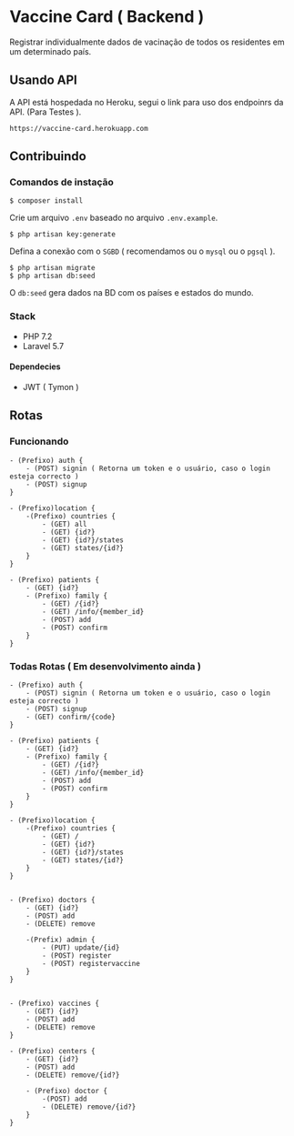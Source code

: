 # Vaccine Card ( Backend )
Registrar individualmente dados de vacinação de todos os residentes em um determinado país.

## Usando API
A API está hospedada no Heroku, segui o link para uso dos endpoinrs da API. (Para Testes ).

	https://vaccine-card.herokuapp.com
	
## Contribuindo
### Comandos de instação

	$ composer install

Crie um arquivo `.env` baseado no arquivo `.env.example`.
	
	$ php artisan key:generate

Defina a conexão com o `SGBD` ( recomendamos ou o `mysql` ou o `pgsql` ).

	$ php artisan migrate
	$ php artisan db:seed
	
O `db:seed` gera dados na BD com os países e estados do mundo.
	
### Stack
 - PHP 7.2
 - Laravel 5.7
 
#### Dependecies
- JWT ( Tymon )

## Rotas

### Funcionando
```
- (Prefixo) auth {
	- (POST) signin ( Retorna um token e o usuário, caso o login esteja correcto )
	- (POST) signup
}

- (Prefixo)location {
    -(Prefixo) countries {
        - (GET) all
        - (GET) {id?}
        - (GET) {id?}/states
        - (GET) states/{id?}
    }
}

- (Prefixo) patients {
	- (GET) {id?}
	- (Prefixo) family {
		- (GET) /{id?}
        - (GET) /info/{member_id}
		- (POST) add
		- (POST) confirm
	}
}

```

### Todas Rotas ( Em desenvolvimento ainda )

```
- (Prefixo) auth {
	- (POST) signin ( Retorna um token e o usuário, caso o login esteja correcto )
	- (POST) signup
	- (GET) confirm/{code}
}

- (Prefixo) patients {
	- (GET) {id?}
	- (Prefixo) family {
		- (GET) /{id?}
        - (GET) /info/{member_id}
		- (POST) add
		- (POST) confirm
	}
}

- (Prefixo)location {
    -(Prefixo) countries {
        - (GET) /
        - (GET) {id?}
        - (GET) {id?}/states
        - (GET) states/{id?}
    }
}


- (Prefixo) doctors {
    - (GET) {id?}
    - (POST) add
    - (DELETE) remove

    -(Prefix) admin {
        - (PUT) update/{id}
		- (POST) register
        - (POST) registervaccine
    }
}


- (Prefixo) vaccines {
    - (GET) {id?}
    - (POST) add
    - (DELETE) remove
}

- (Prefixo) centers {
    - (GET) {id?}
    - (POST) add
    - (DELETE) remove/{id?}
    
    - (Prefixo) doctor {
        -(POST) add
		- (DELETE) remove/{id?}
    }
}

```
